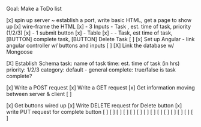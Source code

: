 Goal: Make a ToDo list

[x] spin up server ~ establish a port, write basic HTML, get a page to show up
[x] wire-frame the HTML
[x] - 3 Inputs - Task , est. time of task, priority (1/2/3)
[x] - 1 submit button
[x] - Table
[x] - - Task, est time of task, [BUTTON] complete task, [BUTTON] Delete Task
[ ] 
[x] Set up Angular - link angular controller w/ buttons and inputs
[ ] 
[X] Link the database w/ Mongoose

[X] Establish Schema
task: name of task
time: est. time of task (in hrs)
priority: 1/2/3
category: default - general
complete: true/false is task complete? 

[x] Write a POST request 
[x] Write a GET request
[x] Get information moving between server & client
[ ]


[x] Get buttons wired up
[x] Write DELETE request for Delete button
[x] write PUT request for complete button
[ ]
[ ]
[ ]
[ ]
[ ]
[ ]
[ ]
[ ]
[ ]
[ ]
[ ]
[ ]
[ ]
[ ]